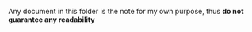 Any document in this folder is the note for my own purpose, thus **do not guarantee any readability**

